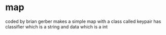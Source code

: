# map
coded by brian gerber
makes a simple map with a class called keypair
has classifier which is a string and data which is a int

